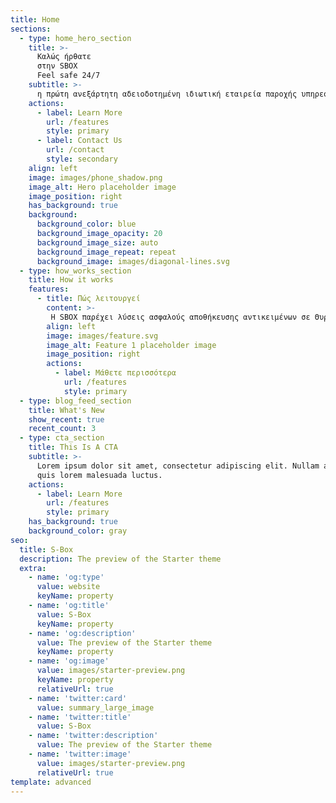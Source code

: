 ```yaml
---
title: Home
sections:
  - type: home_hero_section
    title: >-
      Καλώς ήρθατε
      στην SBOX
      Feel safe 24/7 
    subtitle: >-
      η πρώτη ανεξάρτητη αδειοδοτημένη ιδιωτική εταιρεία παροχής υπηρεσιών μίσθωσης Θυρίδων Θησαυροφυλακίου στην Ελλάδα.
    actions:
      - label: Learn More
        url: /features
        style: primary
      - label: Contact Us
        url: /contact
        style: secondary
    align: left
    image: images/phone_shadow.png
    image_alt: Hero placeholder image
    image_position: right
    has_background: true
    background:
      background_color: blue
      background_image_opacity: 20
      background_image_size: auto
      background_image_repeat: repeat
      background_image: images/diagonal-lines.svg
  - type: how_works_section
    title: How it works
    features:
      - title: Πώς λειτουργεί
        content: >-
         Η SBOX παρέχει λύσεις ασφαλούς αποθήκευσης αντικειμένων σε Θυρίδες Θησαυροφυλακίου 24/7, για όλα αυτά τα οποία έχουν αξία για εσάς. Εάν είστε φυσικό, ή νομικό πρόσωπο, δημιουργείστε ένα λογαριασμό και ολοκληρώστε την κράτησή σας με μερικά απλά βήματα μέσω της ιστοσελίδας μας.
        align: left
        image: images/feature.svg
        image_alt: Feature 1 placeholder image
        image_position: right
        actions:
          - label: Μάθετε περισσότερα
            url: /features
            style: primary
  - type: blog_feed_section
    title: What's New
    show_recent: true
    recent_count: 3
  - type: cta_section
    title: This Is A CTA
    subtitle: >-
      Lorem ipsum dolor sit amet, consectetur adipiscing elit. Nullam a metus
      quis lorem malesuada luctus.
    actions:
      - label: Learn More
        url: /features
        style: primary
    has_background: true
    background_color: gray
seo:
  title: S-Box
  description: The preview of the Starter theme
  extra:
    - name: 'og:type'
      value: website
      keyName: property
    - name: 'og:title'
      value: S-Box
      keyName: property
    - name: 'og:description'
      value: The preview of the Starter theme
      keyName: property
    - name: 'og:image'
      value: images/starter-preview.png
      keyName: property
      relativeUrl: true
    - name: 'twitter:card'
      value: summary_large_image
    - name: 'twitter:title'
      value: S-Box
    - name: 'twitter:description'
      value: The preview of the Starter theme
    - name: 'twitter:image'
      value: images/starter-preview.png
      relativeUrl: true
template: advanced
---
```

